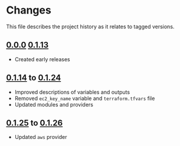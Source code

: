 # Changes
This file describes the project history as it relates to tagged versions.

## [0.0.0](.) [0.1.13](.)
- Created early releases

## [0.1.14](.) to [0.1.24](.)
- Improved descriptions of variables and outputs
- Removed `ec2_key_name` variable and `terraform.tfvars` file
- Updated modules and providers

## [0.1.25](.) to [0.1.26](.)
- Updated `aws` provider
